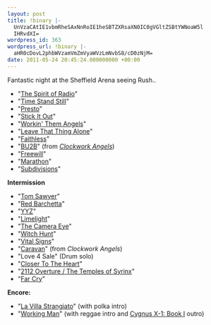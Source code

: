 ```yaml
---
layout: post
title: !binary |-
  UnVzaCAtIE1vbmRheSAxNnRoIE1heSBTZXRsaXN0IC0gVGltZSBtYWNoaW5l
  IHRvdXI=
wordpress_id: 363
wordpress_url: !binary |-
  aHR0cDovL2phbWVzamVmZmVyaWVzLmNvbS8/cD0zNjM=
date: 2011-05-24 20:45:24.000000000 +00:00
---
```

Fantastic night at the Sheffield Arena seeing Rush..

<ul>
	<li>"<a title="The Spirit of Radio" href="http://en.wikipedia.org/wiki/The_Spirit_of_Radio">The Spirit of Radio</a>"</li>
	<li>"<a title="Time Stand Still (song)" href="http://en.wikipedia.org/wiki/Time_Stand_Still_(song)">Time Stand Still</a>"</li>
	<li>"<a title="Presto (album)" href="http://en.wikipedia.org/wiki/Presto_(album)">Presto</a>"</li>
	<li>"<a title="Stick It Out (Rush song)" href="http://en.wikipedia.org/wiki/Stick_It_Out_(Rush_song)">Stick It Out</a>"</li>
	<li>"<a title="Workin' Them Angels" href="http://en.wikipedia.org/wiki/Workin%27_Them_Angels">Workin' Them Angels</a>"</li>
	<li>"<a title="List of Rush instrumentals" href="http://en.wikipedia.org/wiki/List_of_Rush_instrumentals">Leave That Thing Alone</a>"</li>
	<li>"<a title="Snakes And Arrows" href="http://en.wikipedia.org/wiki/Snakes_And_Arrows">Faithless</a>"</li>
	<li>"<a title="BU2B" href="http://en.wikipedia.org/wiki/BU2B">BU2B</a>" (from <em><a title="Clockwork Angels" href="http://en.wikipedia.org/wiki/Clockwork_Angels">Clockwork Angels</a></em>)</li>
	<li>"<a title="Freewill (song)" href="http://en.wikipedia.org/wiki/Freewill_(song)">Freewill</a>"</li>
	<li>"<a title="Power Windows (album)" href="http://en.wikipedia.org/wiki/Power_Windows_(album)">Marathon</a>"</li>
	<li>"<a title="Subdivisions (song)" href="http://en.wikipedia.org/wiki/Subdivisions_(song)">Subdivisions</a>"</li>
</ul>
<strong>Intermission</strong>
<ul>
	<li>"<a title="Tom Sawyer (song)" href="http://en.wikipedia.org/wiki/Tom_Sawyer_(song)">Tom Sawyer</a>"</li>
	<li>"<a title="Red Barchetta" href="http://en.wikipedia.org/wiki/Red_Barchetta">Red Barchetta</a>"</li>
	<li>"<a title="YYZ (song)" href="http://en.wikipedia.org/wiki/YYZ_(song)">YYZ</a>"</li>
	<li>"<a title="Limelight (song)" href="http://en.wikipedia.org/wiki/Limelight_(song)">Limelight</a>"</li>
	<li>"<a title="Moving Pictures (album)" href="http://en.wikipedia.org/wiki/Moving_Pictures_(album)">The Camera Eye</a>"</li>
	<li>"<a title="Moving Pictures (album)" href="http://en.wikipedia.org/wiki/Moving_Pictures_(album)">Witch Hunt</a>"</li>
	<li>"<a title="Vital Signs (song)" href="http://en.wikipedia.org/wiki/Vital_Signs_(song)">Vital Signs</a>"</li>
	<li>"<a title="Caravan (Rush song)" href="http://en.wikipedia.org/wiki/Caravan_(Rush_song)">Caravan</a>" (from <em>Clockwork Angels</em>)</li>
	<li>"Love 4 Sale" (Drum solo)</li>
	<li>"<a title="Closer To The Heart" href="http://en.wikipedia.org/wiki/Closer_To_The_Heart">Closer To The Heart</a>"</li>
	<li>"<a title="2112 (song)" href="http://en.wikipedia.org/wiki/2112_(song)">2112 Overture / The Temples of Syrinx</a>"</li>
	<li>"<a title="Far Cry (Rush song)" href="http://en.wikipedia.org/wiki/Far_Cry_(Rush_song)">Far Cry</a>"</li>
</ul>
<strong>Encore:</strong>
<ul>
	<li>"<a title="La Villa Strangiato" href="http://en.wikipedia.org/wiki/La_Villa_Strangiato">La Villa Strangiato</a>" (with polka intro)</li>
	<li>"<a title="Working Man" href="http://en.wikipedia.org/wiki/Working_Man">Working Man</a>" (with reggae intro and <a title="Cygnus X-1 duology" href="http://en.wikipedia.org/wiki/Cygnus_X-1_duology">Cygnus X-1: Book I</a> outro)</li>
</ul>
